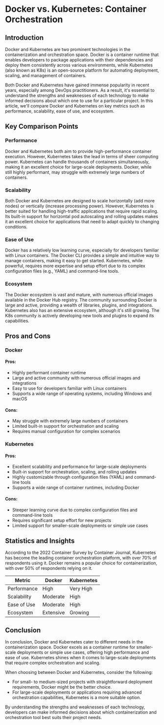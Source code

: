 # Docker vs. Kubernetes: Container Orchestration
## Introduction
Docker and Kubernetes are two prominent technologies in the containerization and orchestration space. Docker is a container runtime that enables developers to package applications with their dependencies and deploy them consistently across various environments, while Kubernetes (also known as K8s) is an open-source platform for automating deployment, scaling, and management of containers.

Both Docker and Kubernetes have gained immense popularity in recent years, especially among DevOps practitioners. As a result, it's essential to understand the strengths and weaknesses of each technology to make informed decisions about which one to use for a particular project. In this article, we'll compare Docker and Kubernetes on key metrics such as performance, scalability, ease of use, and ecosystem.

## Key Comparison Points

### Performance
Docker and Kubernetes both aim to provide high-performance container execution. However, Kubernetes takes the lead in terms of sheer computing power. Kubernetes can handle thousands of containers simultaneously, making it an excellent choice for large-scale deployments. Docker, while still highly performant, may struggle with extremely large numbers of containers.

### Scalability
Both Docker and Kubernetes are designed to scale horizontally (add more nodes) or vertically (increase processing power). However, Kubernetes is better suited for handling high-traffic applications that require rapid scaling. Its built-in support for horizontal pod autoscaling and rolling updates makes it an excellent choice for applications that need to adapt quickly to changing conditions.

### Ease of Use
Docker has a relatively low learning curve, especially for developers familiar with Linux containers. The Docker CLI provides a simple and intuitive way to manage containers, making it easy to get started. Kubernetes, while powerful, requires more expertise and setup effort due to its complex configuration files (e.g., YAML) and command-line tools.

### Ecosystem
The Docker ecosystem is vast and mature, with numerous official images available in the Docker Hub registry. The community surrounding Docker is large and active, providing a wealth of libraries, plugins, and integrations. Kubernetes also has an extensive ecosystem, although it's still growing. The K8s community is actively developing new tools and plugins to expand its capabilities.

## Pros and Cons

### Docker
#### Pros:

* Highly performant container runtime
* Large and active community with numerous official images and integrations
* Easy to use for developers familiar with Linux containers
* Supports a wide range of operating systems, including Windows and macOS

#### Cons:

* May struggle with extremely large numbers of containers
* Limited built-in support for orchestration and scaling
* Requires manual configuration for complex scenarios

### Kubernetes
#### Pros:

* Excellent scalability and performance for large-scale deployments
* Built-in support for orchestration, scaling, and rolling updates
* Highly customizable through configuration files (YAML) and command-line tools
* Supports a wide range of container runtimes, including Docker

#### Cons:

* Steeper learning curve due to complex configuration files and command-line tools
* Requires significant setup effort for new projects
* Limited support for smaller-scale deployments or simple use cases

## Statistics and Insights

According to the 2022 Container Survey by Container Journal, Kubernetes has become the leading container orchestration platform, with over 70% of respondents using it. Docker remains a popular choice for containerization, with over 50% of respondents relying on it.

| Metric        | Docker       | Kubernetes       |
|---------------|---------------|---------------|
| Performance   | High          | Very High     |
| Scalability   | Moderate      | High          |
| Ease of Use   | Moderate      | High          |
| Ecosystem     | Extensive     | Growing       |

## Conclusion
In conclusion, Docker and Kubernetes cater to different needs in the containerization space. Docker excels as a container runtime for smaller-scale deployments or simple use cases, offering high performance and ease of use. Kubernetes shines when it comes to large-scale deployments that require complex orchestration and scaling.

When choosing between Docker and Kubernetes, consider the following:

* For small- to medium-sized projects with straightforward deployment requirements, Docker might be the better choice.
* For large-scale deployments or applications requiring advanced orchestration capabilities, Kubernetes is a more suitable option.

By understanding the strengths and weaknesses of each technology, developers can make informed decisions about which containerization and orchestration tool best suits their project needs.
